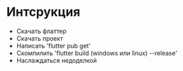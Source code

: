 # Интсрукция

- Скачать флаттер
- Скачать проект
- Написать 'flutter pub get'
- Скомпилить 'flutter build (windows или linux) --release'
- Наслаждаться недоделкой
